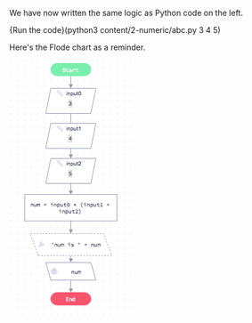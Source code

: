 We have now written the same logic as Python code on the left.

{Run the code}(python3 content/2-numeric/abc.py 3 4 5)

Here's the Flode chart as a reminder.

![](content/2-numeric/abc-flode.png)
